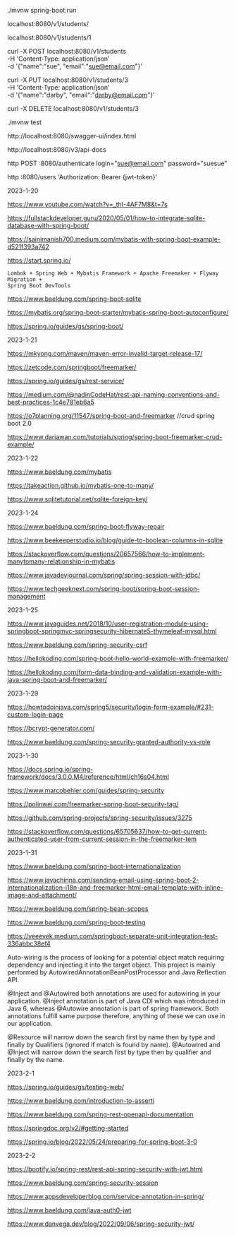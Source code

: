 ./mvnw spring-boot:run

localhost:8080/v1/students/

localhost:8080/v1/students/1

curl -X POST localhost:8080/v1/students \
-H 'Content-Type: application/json' \
-d '{"name":"sue", "email":"sue@email.com"}'

curl -X PUT localhost:8080/v1/students/3 \
-H 'Content-Type: application/json' \
-d '{"name":"darby", "email":"darby@email.com"}'

curl -X DELETE localhost:8080/v1/students/3

./mvnw test

http://localhost:8080/swagger-ui/index.html

http://localhost:8080/v3/api-docs

http POST :8080/authenticate login="sue@email.com" password="suesue"

http :8080/users 'Authorization: Bearer {jwt-token}'

2023-1-20

https://www.youtube.com/watch?v=_thI-4AF7M8&t=7s

https://fullstackdeveloper.guru/2020/05/01/how-to-integrate-sqlite-database-with-spring-boot/

https://sainimanish700.medium.com/mybatis-with-spring-boot-example-d521f393a742

https://start.spring.io/

	Lombok + Spring Web + Mybatis Framework + Apache Freemaker + Flyway Migration + 
	Spring Boot DevTools

https://www.baeldung.com/spring-boot-sqlite

https://mybatis.org/spring-boot-starter/mybatis-spring-boot-autoconfigure/

https://spring.io/guides/gs/spring-boot/

2023-1-21

https://mkyong.com/maven/maven-error-invalid-target-release-17/

https://zetcode.com/springboot/freemarker/

https://spring.io/guides/gs/rest-service/

https://medium.com/@nadinCodeHat/rest-api-naming-conventions-and-best-practices-1c4e781eb6a5

https://o7planning.org/11547/spring-boot-and-freemarker  //crud spring boot 2.0

https://www.dariawan.com/tutorials/spring/spring-boot-freemarker-crud-example/

2023-1-22

https://www.baeldung.com/mybatis

https://takeaction.github.io/mybatis-one-to-many/

https://www.sqlitetutorial.net/sqlite-foreign-key/

2023-1-24

https://www.baeldung.com/spring-boot-flyway-repair

https://www.beekeeperstudio.io/blog/guide-to-boolean-columns-in-sqlite

https://stackoverflow.com/questions/20657566/how-to-implement-manytomany-relationship-in-mybatis

https://www.javadevjournal.com/spring/spring-session-with-jdbc/

https://www.techgeeknext.com/spring-boot/spring-boot-session-management

2023-1-25

https://www.javaguides.net/2018/10/user-registration-module-using-springboot-springmvc-springsecurity-hibernate5-thymeleaf-mysql.html

https://www.baeldung.com/spring-security-csrf

https://hellokoding.com/spring-boot-hello-world-example-with-freemarker/

https://hellokoding.com/form-data-binding-and-validation-example-with-java-spring-boot-and-freemarker/

2023-1-29

https://howtodoinjava.com/spring5/security/login-form-example/#231-custom-login-page

https://bcrypt-generator.com/

https://www.baeldung.com/spring-security-granted-authority-vs-role

2023-1-30

https://docs.spring.io/spring-framework/docs/3.0.0.M4/reference/html/ch16s04.html

https://www.marcobehler.com/guides/spring-security

https://polinwei.com/freemarker-spring-boot-security-tag/

https://github.com/spring-projects/spring-security/issues/3275

https://stackoverflow.com/questions/65705637/how-to-get-current-authenticated-user-from-current-session-in-the-freemarker-tem

2023-1-31

https://www.baeldung.com/spring-boot-internationalization

https://www.javachinna.com/sending-email-using-spring-boot-2-internationalization-i18n-and-freemarker-html-email-template-with-inline-image-and-attachment/

https://www.baeldung.com/spring-bean-scopes

https://www.baeldung.com/spring-boot-testing

https://veeevek.medium.com/springboot-separate-unit-integration-test-336abbc38ef4

Auto-wiring is the process of looking for a potential object match requiring dependency and injecting it into the target object. This project is mainly performed by AutowiredAnnotationBeanPostProcessor and Java Reflection API.

@Inject and @Autowired both annotations are used for autowiring in your application. @Inject annotation is part of Java CDI which was introduced in Java 6, whereas @Autowire annotation is part of spring framework. Both annotations fulfill same purpose therefore, anything of these we can use in our application.

@Resource will narrow down the search first by name then by type and finally by Qualifiers (ignored if match is found by name). @Autowired and @Inject will narrow down the search first by type then by qualifier and finally by the name.

2023-2-1

https://spring.io/guides/gs/testing-web/

https://www.baeldung.com/introduction-to-assertj

https://www.baeldung.com/spring-rest-openapi-documentation

https://springdoc.org/v2/#getting-started

https://spring.io/blog/2022/05/24/preparing-for-spring-boot-3-0

2023-2-2

https://bootify.io/spring-rest/rest-api-spring-security-with-jwt.html

https://www.baeldung.com/spring-security-session

https://www.appsdeveloperblog.com/service-annotation-in-spring/

https://www.baeldung.com/java-auth0-jwt

https://www.danvega.dev/blog/2022/09/06/spring-security-jwt/